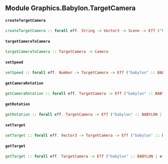 ## Module Graphics.Babylon.TargetCamera

#### `createTargetCamera`

``` purescript
createTargetCamera :: forall eff. String -> Vector3 -> Scene -> Eff ("babylon" :: BABYLON | eff) TargetCamera
```

#### `targetCameraToCamera`

``` purescript
targetCameraToCamera :: TargetCamera -> Camera
```

#### `setSpeed`

``` purescript
setSpeed :: forall eff. Number -> TargetCamera -> Eff ("babylon" :: BABYLON | eff) Unit
```

#### `getCameraRotation`

``` purescript
getCameraRotation :: forall eff. TargetCamera -> Eff ("babylon" :: BABYLON | eff) Vector2
```

#### `getRotation`

``` purescript
getRotation :: forall eff. TargetCamera -> Eff ("babylon" :: BABYLON | eff) Vector3
```

#### `setTarget`

``` purescript
setTarget :: forall eff. Vector3 -> TargetCamera -> Eff ("babylon" :: BABYLON | eff) Unit
```

#### `getTarget`

``` purescript
getTarget :: forall eff. TargetCamera -> Eff ("babylon" :: BABYLON | eff) Vector3
```


